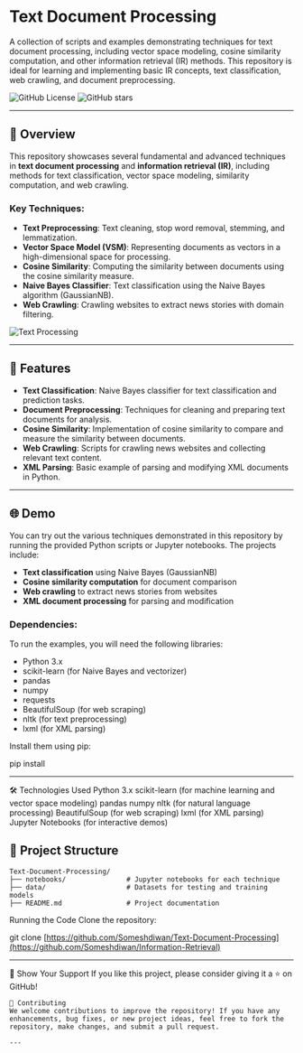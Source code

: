 # Text Document Processing

A collection of scripts and examples demonstrating techniques for text document processing, including vector space modeling, cosine similarity computation, and other information retrieval (IR) methods. 
This repository is ideal for learning and implementing basic IR concepts, text classification, web crawling, and document preprocessing.

![GitHub License](https://img.shields.io/github/license/Someshdiwan/Information-Retrieval)
![GitHub stars](https://img.shields.io/github/stars/Someshdiwan/Information-Retrieval)

---

## 🚀 Overview

This repository showcases several fundamental and advanced techniques in **text document processing** and **information retrieval (IR)**, including methods for text classification, vector space modeling, similarity computation, and web crawling.

### Key Techniques:

- **Text Preprocessing**: Text cleaning, stop word removal, stemming, and lemmatization.
- **Vector Space Model (VSM)**: Representing documents as vectors in a high-dimensional space for processing.
- **Cosine Similarity**: Computing the similarity between documents using the cosine similarity measure.
- **Naive Bayes Classifier**: Text classification using the Naive Bayes algorithm (GaussianNB).
- **Web Crawling**: Crawling websites to extract news stories with domain filtering.

![Text Processing](https://cdn.dribbble.com/users/19894/screenshots/3359384/grammerly-keyboard.gif)

---

## 🔧 Features

- **Text Classification**: Naive Bayes classifier for text classification and prediction tasks.
- **Document Preprocessing**: Techniques for cleaning and preparing text documents for analysis.
- **Cosine Similarity**: Implementation of cosine similarity to compare and measure the similarity between documents.
- **Web Crawling**: Scripts for crawling news websites and collecting relevant text content.
- **XML Parsing**: Basic example of parsing and modifying XML documents in Python.

---

## 🌐 Demo

You can try out the various techniques demonstrated in this repository by running the provided Python scripts or Jupyter notebooks. The projects include:
- **Text classification** using Naive Bayes (GaussianNB)
- **Cosine similarity computation** for document comparison
- **Web crawling** to extract news stories from websites
- **XML document processing** for parsing and modification

### Dependencies:

To run the examples, you will need the following libraries:
- Python 3.x
- scikit-learn (for Naive Bayes and vectorizer)
- pandas
- numpy
- requests
- BeautifulSoup (for web scraping)
- nltk (for text preprocessing)
- lxml (for XML parsing)

Install them using pip:

pip install

---

🛠️ Technologies Used
Python 3.x
scikit-learn (for machine learning and vector space modeling)
pandas
numpy
nltk (for natural language processing)
BeautifulSoup (for web scraping)
lxml (for XML parsing)
Jupyter Notebooks (for interactive demos)

## 📂 Project Structure

```plaintext
Text-Document-Processing/
├── notebooks/               # Jupyter notebooks for each technique
├── data/                    # Datasets for testing and training models
├── README.md                # Project documentation
```
Running the Code
Clone the repository:

git clone [https://github.com/Someshdiwan/Text-Document-Processing](https://github.com/Someshdiwan/Information-Retrieval)

---

🌟 Show Your Support
If you like this project, please consider giving it a ⭐ on GitHub!

```
🤝 Contributing
We welcome contributions to improve the repository! If you have any enhancements, bug fixes, or new project ideas, feel free to fork the repository, make changes, and submit a pull request.

---

